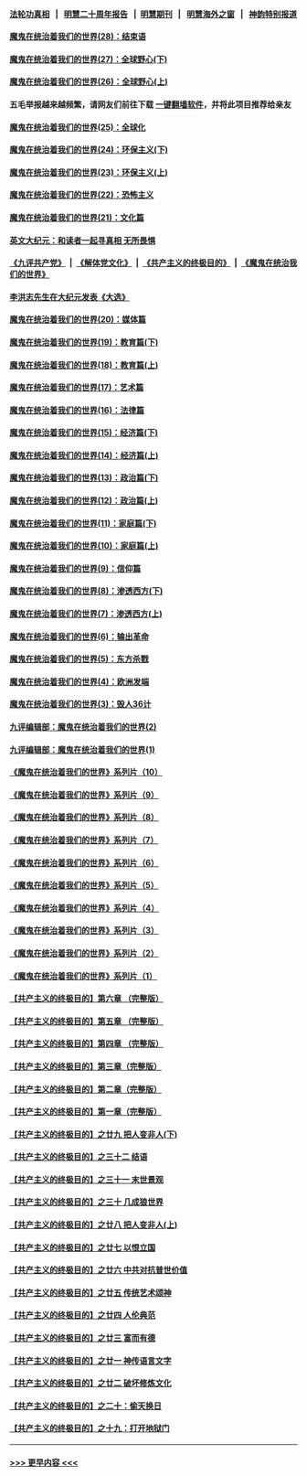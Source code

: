 #### [法轮功真相](https://github.com/gfw-breaker/truth/blob/master/README.md?t=0) &nbsp;&nbsp;|&nbsp;&nbsp; [明慧二十周年报告](https://github.com/gfw-breaker/mh-reports/blob/master/README.md?t=0) &nbsp;&nbsp;|&nbsp;&nbsp;[明慧期刊](https://github.com/gfw-breaker/mh-qikan) &nbsp;&nbsp;|&nbsp;&nbsp; [明慧海外之窗](https://github.com/gfw-breaker/mh-news/blob/master/README.md?t=0) &nbsp;&nbsp;|&nbsp;&nbsp; [神韵特别报道](https://github.com/gfw-breaker/mh-news/blob/master/shenyun.md?t=0)
#### [魔鬼在统治着我们的世界(28)：结束语](../pages/nsc422/n10936246.md?t=06182051) 
#### [魔鬼在统治着我们的世界(27)：全球野心(下)](../pages/nsc422/n10928319.md?t=06182051) 
#### [魔鬼在统治着我们的世界(26)：全球野心(上)](../pages/nsc422/n10900318.md?t=06182051) 
#### 五毛举报越来越频繁，请网友们前往下载 [一键翻墙软件](https://github.com/gfw-breaker/ssr-accounts)，并将此项目推荐给亲友
#### [魔鬼在统治着我们的世界(25)：全球化](../pages/nsc422/n10788205.md?t=06182051) 
#### [魔鬼在统治着我们的世界(24)：环保主义(下)](../pages/nsc422/n10695307.md?t=06182051) 
#### [魔鬼在统治着我们的世界(23)：环保主义(上)](../pages/nsc422/n10688613.md?t=06182051) 
#### [魔鬼在统治着我们的世界(22)：恐怖主义](../pages/nsc422/n10614727.md?t=06182051) 
#### [魔鬼在统治着我们的世界(21)：文化篇](../pages/nsc422/n10597706.md?t=06182051) 
#### [英文大纪元：和读者一起寻真相 无所畏惧](../pages/nsc422/n12542027.md?t=06182051) 
#### [《九评共产党》](https://github.com/begood0513/9ping.md/blob/master/README.md) &nbsp;|&nbsp; [《解体党文化》](../../../../jtdwh.md/blob/master/README.md)  &nbsp;|&nbsp; [《共产主义的终极目的》](../../../../gczydzjmd.md/blob/master/README.md) &nbsp;|&nbsp; [《魔鬼在统治我们的世界》](../../../../mgztzwmdsj.md/blob/master/README.md) 
#### [李洪志先生在大纪元发表《大选》](../pages/nsc422/n12534746.md?t=06182051) 
#### [魔鬼在统治着我们的世界(20)：媒体篇](../pages/nsc422/n10586579.md?t=06182051) 
#### [魔鬼在统治着我们的世界(19)：教育篇(下)](../pages/nsc422/n10564808.md?t=06182051) 
#### [魔鬼在统治着我们的世界(18)：教育篇(上)](../pages/nsc422/n10526970.md?t=06182051) 
#### [魔鬼在统治着我们的世界(17)：艺术篇](../pages/nsc422/n10499093.md?t=06182051) 
#### [魔鬼在统治着我们的世界(16)：法律篇](../pages/nsc422/n10485969.md?t=06182051) 
#### [魔鬼在统治着我们的世界(15)：经济篇(下)](../pages/nsc422/n10469975.md?t=06182051) 
#### [魔鬼在统治着我们的世界(14)：经济篇(上)](../pages/nsc422/n10457370.md?t=06182051) 
#### [魔鬼在统治着我们的世界(13)：政治篇(下)](../pages/nsc422/n10448270.md?t=06182051) 
#### [魔鬼在统治着我们的世界(12)：政治篇(上)](../pages/nsc422/n10444576.md?t=06182051) 
#### [魔鬼在统治着我们的世界(11)：家庭篇(下)](../pages/nsc422/n10440961.md?t=06182051) 
#### [魔鬼在统治着我们的世界(10)：家庭篇(上)](../pages/nsc422/n10435448.md?t=06182051) 
#### [魔鬼在统治着我们的世界(9)：信仰篇](../pages/nsc422/n10432159.md?t=06182051) 
#### [魔鬼在统治着我们的世界(8)：渗透西方(下)](../pages/nsc422/n10429603.md?t=06182051) 
#### [魔鬼在统治着我们的世界(7)：渗透西方(上)](../pages/nsc422/n10426013.md?t=06182051) 
#### [魔鬼在统治着我们的世界(6)：输出革命](../pages/nsc422/n10421536.md?t=06182051) 
#### [魔鬼在统治着我们的世界(5)：东方杀戮](../pages/nsc422/n10417707.md?t=06182051) 
#### [魔鬼在统治着我们的世界(4)：欧洲发端](../pages/nsc422/n10414890.md?t=06182051) 
#### [魔鬼在统治着我们的世界(3)：毁人36计](../pages/nsc422/n10411583.md?t=06182051) 
#### [九评编辑部：魔鬼在统治着我们的世界(2)](../pages/nsc422/n10410036.md?t=06182051) 
#### [九评编辑部：魔鬼在统治着我们的世界(1)](../pages/nsc422/n10406825.md?t=06182051) 
#### [《魔鬼在统治着我们的世界》系列片（10）](../pages/nsc422/n12292670.md?t=06182051) 
#### [《魔鬼在统治着我们的世界》系列片（9）](../pages/nsc422/n12290859.md?t=06182051) 
#### [《魔鬼在统治着我们的世界》系列片（8）](../pages/nsc422/n12287445.md?t=06182051) 
#### [《魔鬼在统治着我们的世界》系列片（7）](../pages/nsc422/n12283425.md?t=06182051) 
#### [《魔鬼在统治着我们的世界》系列片（6）](../pages/nsc422/n12282314.md?t=06182051) 
#### [《魔鬼在统治着我们的世界》系列片（5）](../pages/nsc422/n12281419.md?t=06182051) 
#### [《魔鬼在统治着我们的世界》系列片（4）](../pages/nsc422/n12274024.md?t=06182051) 
#### [《魔鬼在统治着我们的世界》系列片（3）](../pages/nsc422/n12271322.md?t=06182051) 
#### [《魔鬼在统治着我们的世界》系列片（2）](../pages/nsc422/n12269049.md?t=06182051) 
#### [《魔鬼在统治着我们的世界》系列片（1）](../pages/nsc422/n12267575.md?t=06182051) 
#### [【共产主义的终极目的】第六章 （完整版）](../pages/nsc422/n11428913.md?t=06182051) 
#### [【共产主义的终极目的】第五章 （完整版）](../pages/nsc422/n11428912.md?t=06182051) 
#### [【共产主义的终极目的】第四章 （完整版）](../pages/nsc422/n11428907.md?t=06182051) 
#### [【共产主义的终极目的】第三章（完整版）](../pages/nsc422/n11428848.md?t=06182051) 
#### [【共产主义的终极目的】第二章（完整版）](../pages/nsc422/n11428831.md?t=06182051) 
#### [【共产主义的终极目的】第一章（完整版）](../pages/nsc422/n11417651.md?t=06182051) 
#### [【共产主义的终极目的】之廿九 把人变非人(下)](../pages/nsc422/n11344140.md?t=06182051) 
#### [【共产主义的终极目的】之三十二 结语](../pages/nsc422/n11360535.md?t=06182051) 
#### [【共产主义的终极目的】之三十一 末世景观](../pages/nsc422/n11351129.md?t=06182051) 
#### [【共产主义的终极目的】之三十 几成狼世界](../pages/nsc422/n11348280.md?t=06182051) 
#### [【共产主义的终极目的】之廿八 把人变非人(上)](../pages/nsc422/n11340492.md?t=06182051) 
#### [【共产主义的终极目的】之廿七 以恨立国](../pages/nsc422/n11336944.md?t=06182051) 
#### [【共产主义的终极目的】之廿六 中共对抗普世价值](../pages/nsc422/n11324785.md?t=06182051) 
#### [【共产主义的终极目的】之廿五 传统艺术颂神](../pages/nsc422/n11296396.md?t=06182051) 
#### [【共产主义的终极目的】之廿四 人伦典范](../pages/nsc422/n11296397.md?t=06182051) 
#### [【共产主义的终极目的】之廿三 富而有德](../pages/nsc422/n11283598.md?t=06182051) 
#### [【共产主义的终极目的】之廿一 神传语言文字](../pages/nsc422/n11263265.md?t=06182051) 
#### [【共产主义的终极目的】之廿二 破坏修炼文化](../pages/nsc422/n11245728.md?t=06182051) 
#### [【共产主义的终极目的】之二十：偷天换日](../pages/nsc422/n11238846.md?t=06182051) 
#### [【共产主义的终极目的】之十九：打开地狱门](../pages/nsc422/n11206376.md?t=06182051) 

----
#### [ >>> 更早内容 <<< ](../indexes/nsc422-earlier.md)
